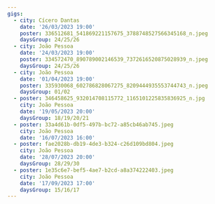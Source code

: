 ```yaml
---
gigs:
  - city: Cícero Dantas
    date: '26/03/2023 19:00'
    poster: 336512681_541869221157675_3788748527566345168_n.jpeg
    daysGroup: 24/25/26
  - city: João Pessoa
    date: '24/03/2023 19:00'
    poster: 334572470_890789002146539_7372616520875028939_n.jpeg
    daysGroup: 24/25/26
  - city: João Pessoa
    date: '01/04/2023 19:00'
    poster: 335930068_602786828067275_8209444935553744743_n.jpeg
    daysGroup: 01/02
  - poster: 346458625_932014708115772_1165101225835836925_n.jpg
    city: João Pessoa
    date: '19/05/2023 20:00'
    daysGroup: 18/19/20/21
  - poster: 33a4d61b-0df5-497b-bc72-a85cb46ab745.jpeg
    city: João Pessoa
    date: '16/07/2023 16:00'
  - poster: fae2028b-db19-4de3-b324-c26d109bd804.jpeg
    city: João Pessoa
    date: '28/07/2023 20:00'
    daysGroup: 28/29/30
  - poster: 1e35c6e7-bef5-4ae7-b2cd-a8a374222403.jpeg
    city: João Pessoa
    date: '17/09/2023 17:00'
    daysGroup: 15/16/17
---
```


